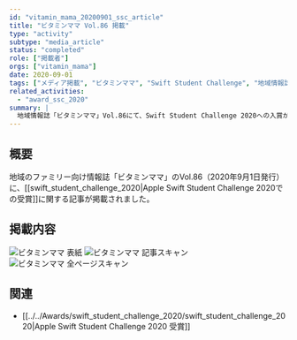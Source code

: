 ```yaml
---
id: "vitamin_mama_20200901_ssc_article"
title: "ビタミンママ Vol.86 掲載"
type: "activity"
subtype: "media_article"
status: "completed"
role: ["掲載者"]
orgs: ["vitamin_mama"]
date: 2020-09-01
tags: ["メディア掲載", "ビタミンママ", "Swift Student Challenge", "地域情報誌"]
related_activities:
  - "award_ssc_2020"
summary: |
  地域情報誌「ビタミンママ」Vol.86にて、Swift Student Challenge 2020への入賞が紹介されました。
---
```

## 概要
地域のファミリー向け情報誌「ビタミンママ」のVol.86（2020年9月1日発行）に、[[swift_student_challenge_2020|Apple Swift Student Challenge 2020での受賞]]に関する記事が掲載されました。

## 掲載内容
![ビタミンママ 表紙](../../../../linked_assets/20_Activities/Publications/vitamin_mama_20200901_ssc_article/assets/vitamin_mama_cover.jpg)
![ビタミンママ 記事スキャン](../../../../linked_assets/20_Activities/Publications/vitamin_mama_20200901_ssc_article/assets/vitamin_mama_article_scan.jpg)
![ビタミンママ 全ページスキャン](../../../../linked_assets/20_Activities/Publications/vitamin_mama_20200901_ssc_article/assets/vitamin_mama_full_page_scan.jpg)

## 関連
- [[../../Awards/swift_student_challenge_2020/swift_student_challenge_2020|Apple Swift Student Challenge 2020 受賞]] 